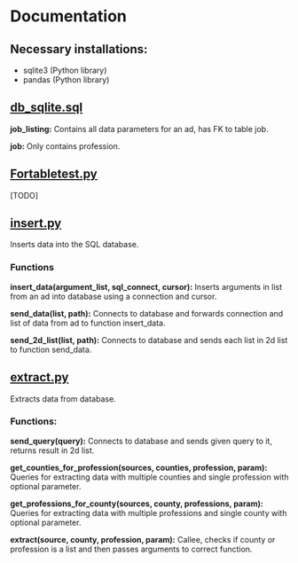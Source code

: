 # Documentation

## Necessary installations:  
- sqlite3 (Python library)
- pandas (Python library)


## [db_sqlite.sql](https://github.com/DiaHassan/II1305-Team-Echo/tree/main/Project/db/db_sqlite.sql)

**job_listing:**
Contains all data parameters for an ad, has FK to table job.

**job:**
Only contains profession.


## [Fortabletest.py](https://github.com/DiaHassan/II1305-Team-Echo/tree/main/Project/db/Fortabletest.py)
[TODO]


## [insert.py](https://github.com/DiaHassan/II1305-Team-Echo/tree/main/Project/db/insert.py)
Inserts data into the SQL database.

### Functions
**insert_data(argument_list, sql_connect, cursor):**
Inserts arguments in list from an ad into database using a connection and cursor.

**send_data(list, path):**
Connects to database and forwards connection and list of data from ad to function insert_data.

**send_2d_list(list, path):**
Connects to database and sends each list in 2d list to function send_data.


## [extract.py](https://github.com/DiaHassan/II1305-Team-Echo/tree/main/Project/db/extract.py)
Extracts data from database.

### Functions:

**send_query(query):**
Connects to database and sends given query to it, returns result in 2d list.

**get_counties_for_profession(sources, counties, profession, param):**
Queries for extracting data with multiple counties and single profession with optional parameter.

**get_professions_for_county(sources, county, professions, param):**
Queries for extracting data with multiple professions and single county with optional parameter.

**extract(source, county, profession, param):**
Callee, checks if county or profession is a list and then passes arguments to correct function.
